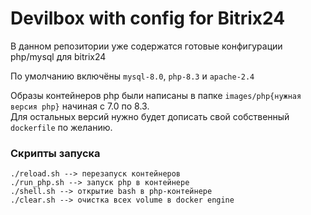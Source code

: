 # Devilbox with config for Bitrix24

В данном репозитории уже содержатся готовые конфигурации php/mysql для bitrix24

По умолчанию включёны `mysql-8.0`, `php-8.3` и `apache-2.4`

Образы контейнеров php были написаны в папке `images/php{нужная версия php}` начиная с 7.0 по 8.3. <br>
Для остальных версий нужно будет дописать свой собственный `dockerfile` по желанию.

### Скрипты запуска
```
./reload.sh --> перезапуск контейнеров
./run_php.sh --> запуск php в контейнере
./shell.sh --> открытие bash в php-контейнере
./clear.sh --> очистка всех volume в docker engine
